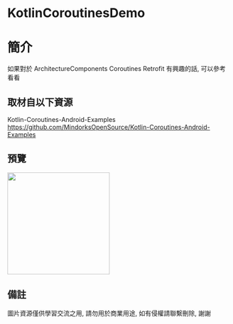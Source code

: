 # KotlinCoroutinesDemo

簡介
==================================
如果對於 ArchitectureComponents Coroutines Retrofit 有興趣的話, 可以參考看看                               

取材自以下資源
--------
Kotlin-Coroutines-Android-Examples                                                                 
https://github.com/MindorksOpenSource/Kotlin-Coroutines-Android-Examples    
                                                                                                                      
預覽
--------
<p align="left">
  <img src="https://i.imgur.com/HJ2innx.png" width="230"/>
</p> 

備註
--------
圖片資源僅供學習交流之用, 請勿用於商業用途, 如有侵權請聯繫刪除, 謝謝
